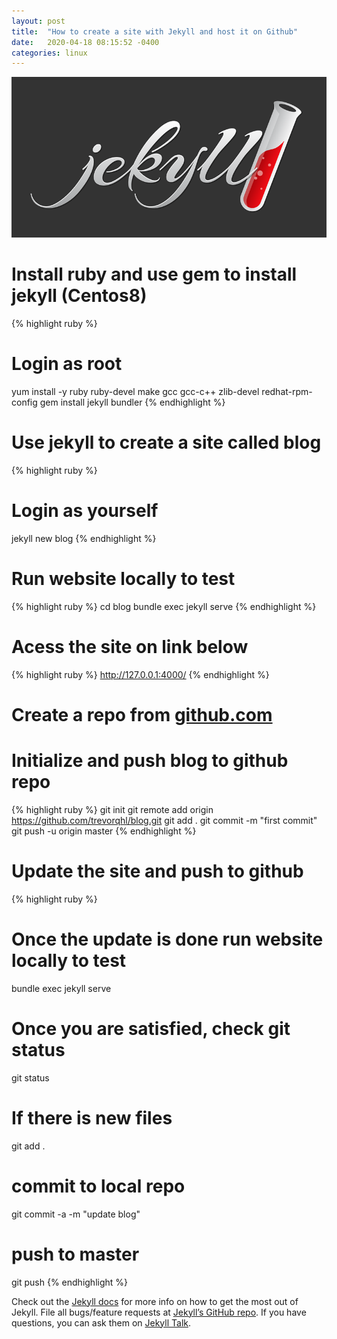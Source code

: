 ```yaml
---
layout: post
title:  "How to create a site with Jekyll and host it on Github"
date:   2020-04-18 08:15:52 -0400
categories: linux
---
```

![Jekyll](/assets/images/jekyll.png)

# Install ruby and use gem to install jekyll (Centos8)
{% highlight ruby %}
# Login as root
yum install -y ruby ruby-devel make gcc gcc-c++ zlib-devel redhat-rpm-config
gem install jekyll bundler
{% endhighlight %}

# Use jekyll to create a site called blog
{% highlight ruby %}
# Login as yourself
jekyll new blog
{% endhighlight %}


# Run website locally to test
{% highlight ruby %}
cd blog
bundle exec jekyll serve
{% endhighlight %}

# Acess the site on link below
{% highlight ruby %}
http://127.0.0.1:4000/
{% endhighlight %}

# Create a repo from [github.com]

# Initialize and push blog to github repo
{% highlight ruby %}
git init
git remote add origin https://github.com/trevorqhl/blog.git
git add .
git commit -m "first commit"
git push -u origin master
{% endhighlight %}

# Update the site and push to github 
{% highlight ruby %}
# Once the update is done run website locally to test
bundle exec jekyll serve

# Once you are satisfied, check git status
git status

# If there is new files
git add .

# commit to local repo
git commit -a -m "update blog"

# push to master
git push 
{% endhighlight %}


Check out the [Jekyll docs][jekyll-docs] for more info on how to get the most out of Jekyll. File all bugs/feature requests at [Jekyll’s GitHub repo][jekyll-gh]. If you have questions, you can ask them on [Jekyll Talk][jekyll-talk].

[jekyll-docs]: https://jekyllrb.com/docs/home
[jekyll-gh]:   https://github.com/jekyll/jekyll
[jekyll-talk]: https://talk.jekyllrb.com/
[github.com]: https://github.com/trevorqhl/blog
